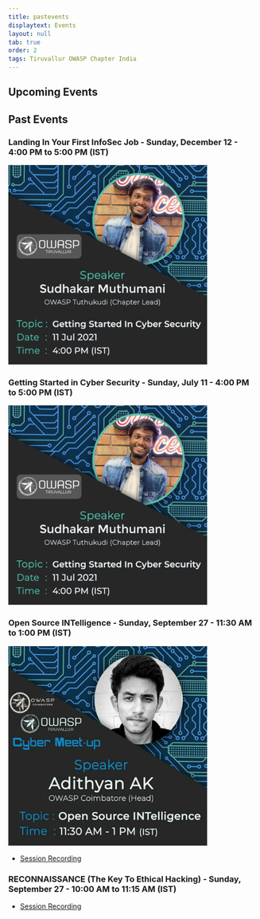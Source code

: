 ```yaml
---
title: pastevents
displaytext: Events
layout: null
tab: true
order: 2
tags: Tiruvallur OWASP Chapter India
---
```


## Upcoming Events



## Past Events

### Landing In Your First InfoSec Job - Sunday, December 12 - 4:00 PM to 5:00 PM (IST)

<img src="assets/images/getting_started_in_cyber_security.jpg" width="400" height="400">

### Getting Started in Cyber Security - Sunday, July 11 - 4:00 PM to 5:00 PM (IST)

<img src="assets/images/getting_started_in_cyber_security.jpg" width="400" height="400">

### Open Source INTelligence - Sunday, September 27 - 11:30 AM to 1:00 PM (IST)

<img src="assets/images/osint.jpeg" width="400" height="400">

- [Session Recording](https://www.youtube.com/watch?v=jNU10hydtWY)

### RECONNAISSANCE (The Key To Ethical Hacking) - Sunday, September 27 - 10:00 AM to 11:15 AM (IST)

- [Session Recording](https://www.youtube.com/watch?v=vYAkRsUmiA0)

